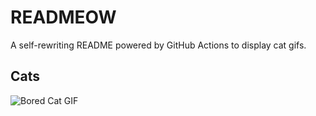 # READMEOW

A self-rewriting README powered by GitHub Actions to display cat gifs.

## Cats

![Bored Cat GIF](https://media3.giphy.com/media/v1.Y2lkPTlhY2QwMmRha3QzZjVlYmxreWl6ajljYTBycjFnNWFmc3p2eWp0OWF0OW52OXd0ZCZlcD12MV9naWZzX3NlYXJjaCZjdD1n/mlvseq9yvZhba/200.gif)
